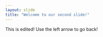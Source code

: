 ```yaml
---
layout: slide
title: "Welcome to our second slide!"
---
```

This is edited!
Use the left arrow to go back!
